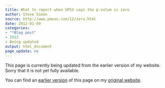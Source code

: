```yaml
---
title: What to report when SPSS says the p-value is zero
author: Steve Simon
source: http://www.pmean.com/12/zero.html
date: 2012-01-09
categories:
- "*Blog post"
- 2012
- Being updated
output: html_document
page_update: no
---
```


This page is currently being updated from the earlier version of my website. Sorry that it is not yet fully available.

<!---More--->

You can find an [earlier version][sim1] of this page on my [original website][sim2].

[sim1]: http://www.pmean.com/12/zero.html
[sim2]: http://www.pmean.com/original_site.html
